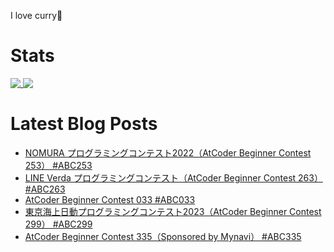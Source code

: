 I love curry🍛

# Stats

<a href="https://github.com/anuraghazra/github-readme-stats">
  <img align="top" src="https://github-readme-stats.vercel.app/api/?username=michimani&show_icons=true&title_color=fff&icon_color=8B949E&text_color=8B949E&bg_color=0D1117&hide_border=true" />
</a>
<a href="https://github.com/anuraghazra/github-readme-stats">
  <img align="top" src="https://github-readme-stats.vercel.app/api/top-langs/?username=michimani&title_color=fff&icon_color=8B949E&text_color=8B949E&bg_color=0D1117&hide_border=true&hide=html&layout=donut&langs_count=6" />
</a>

# Latest Blog Posts
<!-- BLOG-POST-LIST:START -->
- [NOMURA プログラミングコンテスト2022（AtCoder Beginner Contest 253） #ABC253](https://michimani.net/post/programming-atcoder-beginner-contest-253/)
- [LINE  Verda プログラミングコンテスト（AtCoder Beginner Contest 263） #ABC263](https://michimani.net/post/programming-atcoder-beginner-contest-263/)
- [AtCoder Beginner Contest 033 #ABC033](https://michimani.net/post/programming-atcoder-beginner-contest-033/)
- [東京海上日動プログラミングコンテスト2023（AtCoder Beginner Contest 299） #ABC299](https://michimani.net/post/programming-atcoder-beginner-contest-299/)
- [AtCoder Beginner Contest 335（Sponsored by Mynavi） #ABC335](https://michimani.net/post/programming-atcoder-beginner-contest-335/)
<!-- BLOG-POST-LIST:END -->
